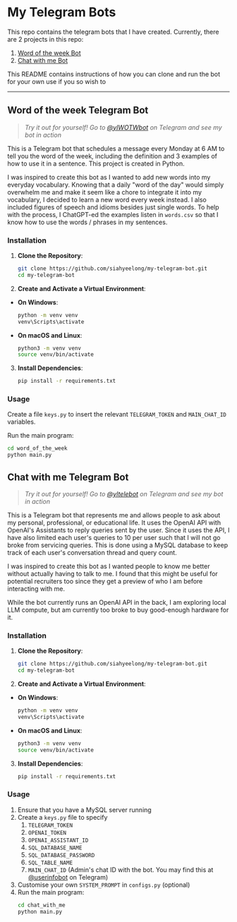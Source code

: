 # My Telegram Bots

This repo contains the telegram bots that I have created. Currently, there are 2 projects in this repo:
1. [Word of the week Bot](#word-of-the-week-telegram-bot)
1. [Chat with me Bot](#chat-with-me-telegram-bot)

This README contains instructions of how you can clone and run the bot for your own use if you so wish to

---


## Word of the week Telegram Bot
> *Try it out for yourself! Go to [@ylWOTWbot](https://t.me/ylWOTWbot) on Telegram and see my bot in action*

This is a Telegram bot that schedules a message every Monday at 6 AM to tell you the word of the week, including the definition and 3 examples of how to use it in a sentence. This project is created in Python.

I was inspired to create this bot as I wanted to add new words into my everyday vocabulary. Knowing that a daily "word of the day" would simply overwhelm me and make it seem like a chore to integrate it into my vocabulary, I decided to learn a new word every week instead. I also included figures of speech and idioms besides just single words. To help with the process, I ChatGPT-ed the examples listen in `words.csv` so that I know how to use the words / phrases in my sentences.

### Installation

1. **Clone the Repository**:
    ```bash
    git clone https://github.com/siahyeelong/my-telegram-bot.git
    cd my-telegram-bot
    ```
2. **Create and Activate a Virtual Environment**:
- **On Windows**:
  ```bash
  python -m venv venv
  venv\Scripts\activate
  ```
- **On macOS and Linux**:
  ```bash
  python3 -m venv venv
  source venv/bin/activate
  ```

3. **Install Dependencies**:
    ```bash
    pip install -r requirements.txt
    ```

### Usage
Create a file `keys.py` to insert the relevant `TELEGRAM_TOKEN` and `MAIN_CHAT_ID` variables.

Run the main program:
```bash
cd word_of_the_week
python main.py
```

## Chat with me Telegram Bot
> *Try it out for yourself! Go to [@yltelebot](https://t.me/yltelebot) on Telegram and see my bot in action*

This is a Telegram bot that represents me and allows people to ask about my personal, professional, or educational life. It uses the OpenAI API with OpenAI's Assistants to reply queries sent by the user. Since it uses the API, I have also limited each user's queries to 10 per user such that I will not go broke from servicing queries. This is done using a MySQL database to keep track of each user's conversation thread and query count.

I was inspired to create this bot as I wanted people to know me better without actually having to talk to me. I found that this might be useful for potential recruiters too since they get a preview of who I am before interacting with me. 

While the bot currently runs an OpenAI API in the back, I am exploring local LLM compute, but am currently too broke to buy good-enough hardware for it.

### Installation

1. **Clone the Repository**:
    ```bash
    git clone https://github.com/siahyeelong/my-telegram-bot.git
    cd my-telegram-bot
    ```
2. **Create and Activate a Virtual Environment**:
- **On Windows**:
  ```bash
  python -m venv venv
  venv\Scripts\activate
  ```
- **On macOS and Linux**:
  ```bash
  python3 -m venv venv
  source venv/bin/activate
  ```

3. **Install Dependencies**:
    ```bash
    pip install -r requirements.txt
    ```

### Usage
1. Ensure that you have a MySQL server running
1. Create a `keys.py` file to specify
    1. `TELEGRAM_TOKEN`
    1. `OPENAI_TOKEN`
    1. `OPENAI_ASSISTANT_ID`
    1. `SQL_DATABASE_NAME`
    1. `SQL_DATABASE_PASSWORD`
    1. `SQL_TABLE_NAME`
    1. `MAIN_CHAT_ID` (Admin's chat ID with the bot. You may find this at [@userinfobot](t.me/userinfobot) on Telegram)
1. Customise your own `SYSTEM_PROMPT` in `configs.py` (optional)
1. Run the main program:
    ```bash
    cd chat_with_me
    python main.py
    ```